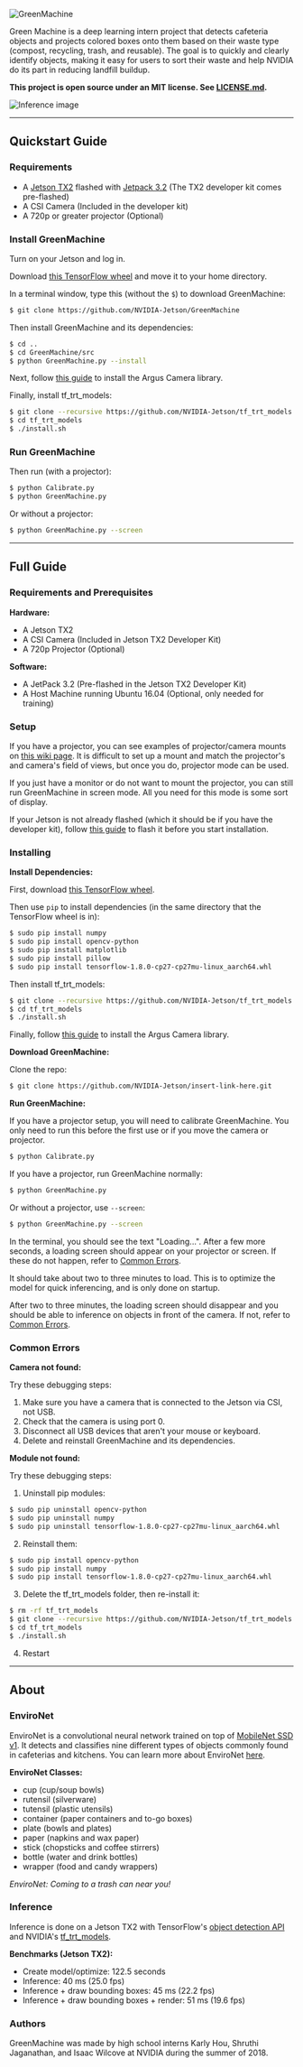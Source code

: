 ![GreenMachine](logo.png)

Green Machine is a deep learning intern project that detects cafeteria objects and projects colored boxes onto them based on their waste type (compost, recycling, trash, and reusable). The goal is to quickly and clearly identify objects, making it easy for users to sort their waste and help NVIDIA do its part in reducing landfill buildup.

**This project is open source under an MIT license. See [LICENSE.md](https://github.com/NVIDIA-Jetson/GreenMachine/blob/master/LICENSE.md).**

![Inference image](https://i.imgur.com/O4THRUX.jpg)

---

## Quickstart Guide

### Requirements

* A [Jetson TX2](https://developer.nvidia.com/embedded/buy/jetson-tx2) flashed with [Jetpack 3.2](https://developer.nvidia.com/embedded/dlc/jetpack-l4t-3_2_1) (The TX2 developer kit comes pre-flashed)
* A CSI Camera (Included in the developer kit)
* A 720p or greater projector (Optional)

### Install GreenMachine

Turn on your Jetson and log in.

Download [this TensorFlow wheel](https://nvidia.app.box.com/v/TF180-Py27-wTRT) and move it to your home directory.

In a terminal window, type this (without the `$`) to download GreenMachine: 

```bash
$ git clone https://github.com/NVIDIA-Jetson/GreenMachine
```

Then install GreenMachine and its dependencies:

```bash
$ cd ..
$ cd GreenMachine/src
$ python GreenMachine.py --install
```

Next, follow [this guide](https://github.com/NVIDIA-Jetson/argus_camera#setup) to install the Argus Camera library.

Finally, install tf_trt_models:

```bash
$ git clone --recursive https://github.com/NVIDIA-Jetson/tf_trt_models.git
$ cd tf_trt_models
$ ./install.sh
```

### Run GreenMachine

Then run (with a projector):

```bash
$ python Calibrate.py
$ python GreenMachine.py
```

Or without a projector:

```bash
$ python GreenMachine.py --screen
```

---

## Full Guide

### Requirements and Prerequisites

**Hardware:**

* A Jetson TX2
* A CSI Camera (Included in Jetson TX2 Developer Kit)
* A 720p Projector (Optional)

**Software:**

* A JetPack 3.2 (Pre-flashed in the Jetson TX2 Developer Kit)
* A Host Machine running Ubuntu 16.04 (Optional, only needed for training)

### Setup

If you have a projector, you can see examples of projector/camera mounts on [this wiki page](https://github.com/wiki_link). It is difficult to set up a mount and match the projector's and camera's field of views, but once you do, projector mode can be used.

If you just have a monitor or do not want to mount the projector, you can still run GreenMachine in screen mode. All you need for this mode is some sort of display.

If your Jetson is not already flashed (which it should be if you have the developer kit), follow [this guide](https://developer.download.nvidia.com/embedded/L4T/r27_Release_v1.0/BSP/l4t_quick_start_guide.txt?dmNEgaGVAc9lf3H4Zpt9Hgi42fvHQKaiiFg-JA2U0f8ZjHighQ-kr1B5TldAn1Ag88i12pHldQl0UjfzqQJvKO2ISDfm2PcVSgm9-DqbTjx2fUlFVeEONp0muUW2Y4edRduB2stirRPBYJFWhSpzWkp5VnOIXQwA0QY) to flash it before you start installation.

### Installing

**Install Dependencies:**

First, download [this TensorFlow wheel](https://nvidia.app.box.com/v/TF180-Py27-wTRT).

Then use `pip` to install dependencies (in the same directory that the TensorFlow wheel is in):

```bash
$ sudo pip install numpy
$ sudo pip install opencv-python
$ sudo pip install matplotlib
$ sudo pip install pillow
$ sudo pip install tensorflow-1.8.0-cp27-cp27mu-linux_aarch64.whl
```

Then install tf_trt_models:

```bash
$ git clone --recursive https://github.com/NVIDIA-Jetson/tf_trt_models.git
$ cd tf_trt_models
$ ./install.sh
```

Finally, follow [this guide](https://github.com/NVIDIA-Jetson/argus_camera#setup) to install the Argus Camera library.

**Download GreenMachine:**

Clone the repo:

```bash
$ git clone https://github.com/NVIDIA-Jetson/insert-link-here.git
```

**Run GreenMachine:**

If you have a projector setup, you will need to calibrate GreenMachine. You only need to run this before the first use or if you move the camera or projector.

```bash
$ python Calibrate.py
```

If you have a projector, run GreenMachine normally:

```bash
$ python GreenMachine.py
```

Or without a projector, use `--screen`:

```bash
$ python GreenMachine.py --screen
```

In the terminal, you should see the text "Loading...". After a few more seconds, a loading screen should appear on your projector or screen. If these do not happen, refer to [Common Errors](#Common%20Errors).

It should take about two to three minutes to load. This is to optimize the model for quick inferencing, and is only done on startup.

After two to three minutes, the loading screen should disappear and you should be able to inference on objects in front of the camera. If not, refer to [Common Errors](#Common%20Errors).

### Common Errors

**Camera not found:**

Try these debugging steps:

1. Make sure you have a camera that is connected to the Jetson via CSI, not USB.
2. Check that the camera is using port 0.
3. Disconnect all USB devices that aren't your mouse or keyboard.
4. Delete and reinstall GreenMachine and its dependencies.

**Module not found:**

Try these debugging steps:

1. Uninstall pip modules:

```bash
$ sudo pip uninstall opencv-python
$ sudo pip uninstall numpy
$ sudo pip uninstall tensorflow-1.8.0-cp27-cp27mu-linux_aarch64.whl
```

2. Reinstall them:

```bash
$ sudo pip install opencv-python
$ sudo pip install numpy
$ sudo pip install tensorflow-1.8.0-cp27-cp27mu-linux_aarch64.whl
```

3. Delete the tf_trt_models folder, then re-install it:

```bash
$ rm -rf tf_trt_models
$ git clone --recursive https://github.com/NVIDIA-Jetson/tf_trt_models.git
$ cd tf_trt_models
$ ./install.sh
```

4. Restart

---

## About

### EnviroNet

EnviroNet is a convolutional neural network trained on top of [MobileNet SSD v1](https://github.com/tensorflow/models/blob/master/research/object_detection/g3doc/detection_model_zoo.md). It detects and classifies nine different types of objects commonly found in cafeterias and kitchens. You can learn more about EnviroNet [here](https://github.com/NVIDIA-Jetson/GreenMachine/wiki/Training).

**EnviroNet Classes:**

* cup (cup/soup bowls)
* rutensil (silverware)
* tutensil (plastic utensils)
* container (paper containers and to-go boxes)
* plate (bowls and plates)
* paper (napkins and wax paper)
* stick (chopsticks and coffee stirrers)
* bottle (water and drink bottles)
* wrapper (food and candy wrappers)

*EnviroNet: Coming to a trash can near you!*

### Inference

Inference is done on a Jetson TX2 with TensorFlow's [object detection API](https://github.com/tensorflow/models/tree/master/research/object_detection) and NVIDIA's [tf_trt_models](https://github.com/NVIDIA-Jetson/tf_trt_models).

**Benchmarks (Jetson TX2):**

* Create model/optimize: 122.5 seconds
* Inference: 40 ms (25.0 fps)
* Inference + draw bounding boxes: 45 ms (22.2 fps)
* Inference + draw bounding boxes + render: 51 ms (19.6 fps)

### Authors

GreenMachine was made by high school interns Karly Hou, Shruthi Jaganathan, and Isaac Wilcove at NVIDIA during the summer of 2018.

